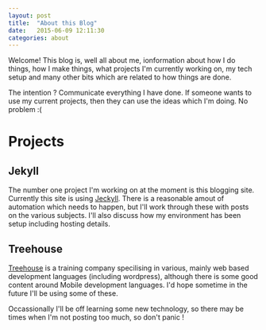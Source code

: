 ```yaml
---
layout: post
title:  "About this Blog"
date:   2015-06-09 12:11:30
categories: about
---
```


Welcome! This blog is, well all about me, ionformation about how I do things, how I make things, what projects I'm currently working on, my tech setup and many other bits which are related to how things are done.

The intention ? Communicate everything I have done. If someone wants to use my current projects, then they can use the ideas which I'm doing. No problem :(

# Projects

## Jekyll

The number one project I'm working on at the moment is this blogging site. Currently this site is using [Jeckyll](http://jekyllrb.com). There is a reasonable amout of automation which needs to happen, but I'll work through these with posts on the various subjects. I'll also discuss how my environment has been setup including hosting details.

## Treehouse

[Treehouse](https://teamtreehouse.com) is a training company specilising in various, mainly web based development languages (including wordpress), although there is some good content around Mobile development languages. I'd hope sometime in the future I'll be using some of these. 

Occassionally I'll be off learning some new technology, so there may be times when I'm not posting too much, so don't panic !